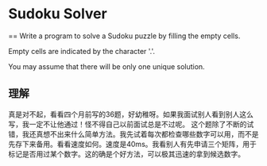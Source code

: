 # Sudoku Solver
==
Write a program to solve a Sudoku puzzle by filling the empty cells.

Empty cells are indicated by the character '.'.

You may assume that there will be only one unique solution.

## 理解
真是对不起，看看四个月前写的36题，好幼稚呀。如果我面试别人看到别人这么写，我一定不让他通过！怪不得自己以前面试总是不过呢。
这个题除了不断的试错，我还真想不出来什么简单方法。我先试着每次都检查哪些数字可以用，而不是先存下来备用。看看速度如何。速度是40ms。我看别人有先申请三个矩阵，用于标记是否用过某个数字。这的确是个好方法，可以极其迅速的拿到候选数字。